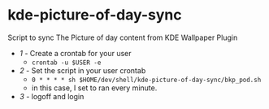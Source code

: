 # kde-picture-of-day-sync
Script to sync The Picture of day content from KDE Wallpaper Plugin

* *1* - Create a crontab for your user 
    * `crontab -u $USER -e`
* *2* - Set the script in your user crontab 
    * `0 * * * * sh $HOME/dev/shell/kde-picture-of-day-sync/bkp_pod.sh` 
    * in this case, I set to ran every minute.
* *3* - logoff and login
